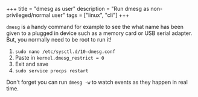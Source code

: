 +++
title = "dmesg as user"
description = "Run dmesg as non-privileged/normal user"
tags = ["linux", "cli"]
+++

`dmesg` is a handy command for example to see the what name has been given to a plugged in device such as a memory card or USB serial adapter. But, you normally need to be root to run it!

<!--more-->

1. `sudo nano /etc/sysctl.d/10-dmesg.conf`
1. Paste in `kernel.dmesg_restrict = 0`
1. Exit and save
1. `sudo service procps restart`

Don't forget you can run `dmesg -w` to watch events as they happen in real time.